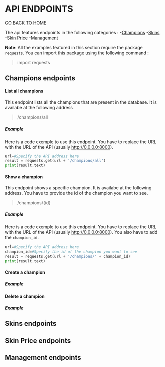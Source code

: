 # API ENDPOINTS

[GO BACK TO HOME](../README.md)

The api features endpoints in the following categories :
-[Champions](#champions-endpoints)
-[Skins](#skins-endpoints)
-[Skin Price](#skin-price-endpoints)
-[Management](#management-endpoints)

**Note**: All the examples featured in this section require the package `requests`. You can import this package using the following command :
>import requests
## Champions endpoints

#### List all champions
This endpoint lists all the champions that are present in the database. It is availabe at the following address 
> /champions/all

##### Example
Here is a code exemple to use this endpoint. You have to replace the URL with the URL of the API (usually http://0.0.0.0:8000).

```python
url=#Specify the API address here
result = requests.get(url + '/champions/all')
print(result.text)
```
#### Show a champion
This endpoint shows a specific champion. It is availabe at the following address. You have to provide the id of the champion you want to see.
> /champions/{id}

##### Example
Here is a code exemple to use this endpoint. You have to replace the URL with the URL of the API (usually http://0.0.0.0:8000). You also have to add the `champion_id`.

```python
url=#Specify the API address here
champion_id=#Specify the id of the champion you want to see
result = requests.get(url + '/champions/' + champion_id)
print(result.text)
```
#### Create a champion

##### Example

#### Delete a champion

##### Example
## Skins endpoints

## Skin Price endpoints

## Management endpoints